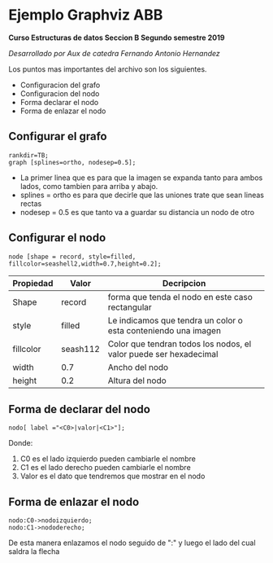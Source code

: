 # Ejemplo Graphviz ABB

**Curso Estructuras de datos Seccion B Segundo semestre 2019** 

*Desarrollado por Aux de catedra Fernando Antonio Hernandez*



Los puntos mas importantes del archivo son los siguientes.

 - Configuracion del grafo
 - Configuracion del nodo
 - Forma declarar el nodo
 - Forma de enlazar el nodo

## Configurar el grafo

    rankdir=TB;
    graph [splines=ortho, nodesep=0.5];

 - La primer linea que es para que la imagen se expanda tanto para ambos lados, como tambien para arriba y abajo.
 - splines = ortho es para que decirle que las uniones trate que sean lineas rectas
 - nodesep = 0.5 es que tanto va a guardar su distancia un nodo de otro


## Configurar el nodo

    node [shape = record, style=filled, fillcolor=seashell2,width=0.7,height=0.2];
    

|Propiedad|Valor  |Decripcion|
|--|--|--|
|Shape|record|forma que tenda el nodo en este caso rectangular|
|style|filled|Le indicamos que tendra un color o esta conteniendo una imagen|
|fillcolor|seash112|Color que tendran todos los nodos, el valor puede ser hexadecimal
|width|0.7|Ancho del nodo
|height|0.2|Altura del nodo





## Forma de declarar del nodo

    nodo[ label ="<C0>|valor|<C1>"];
Donde:

 1.  C0 es el lado izquierdo pueden cambiarle el nombre
 2. C1 es el lado derecho pueden cambiarle el nombre
 3. Valor es el dato que tendremos que mostrar en el nodo 

## Forma de enlazar el nodo

    nodo:C0->nodoizquierdo;
    nodo:C1->nododerecho;
De esta manera enlazamos el nodo seguido de ":" y luego el lado del cual saldra la flecha


